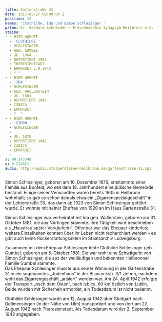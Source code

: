 ```yaml
---
title: Gartenstraße 31
date: 2017-06-27 09:00:00 Z
position: 12
names: 'Clothilde, Ida und Simon Schlesinger '
paten: Dr. Gerhard Schneider / Freundeskreis Synagoge Heilbronn e.V.
steine:
- - HIER WOHNTE
  - 'CLOTHILDE '
  - SCHLESINGER
  - GEB. GUMBEL
  - JG. 1864
  - DEPORTIERT 1942
  - THERESIENSTADT
  - ERMORDET 2.9.1942
  - " "
- - HIER WOHNTE
  - 'IDA '
  - SCHLESINGER
  - GEB. WALLERSTEIN
  - JG. 1881
  - DEPORTIERT 1942
  - IZBICA
  - ERMORDET
  - "  "
- - HIER WOHNTE
  - 'SIMON '
  - SCHLESINGER
  - 
  - JG. 1876
  - DEPORTIERT 1942
  - IZBICA
  - ERMORDET
  - 
x: 49.143348
y: 9.224821
audio: http://audio.stolpersteine-heilbronn.de/gartenstrasse-31.mp3
---
```


Simon Schlesinger, geboren am 10. Dezember 1876, entstammte einer Familie aus Bonfeld, wo seit dem 18. Jahrhundert eine jüdische Gemeinde bestand. Einige seiner Verwandten waren bereits 1905 in Heilbronn wohnhaft; so gab es schon damals etwa ein „Zigarrenspezialgeschäft“ in der Lohtorstraße 30, das dann ab 1923 von Simon Schlesinger geführt wurde. Er wohnte mit seiner Ehefrau von 1920 an im Haus Gartenstraße 31.

Simon Schlesinger war verheiratet mit Ida geb. Wallerstein, geboren am 31. Oktober 1881, die aus Nürtingen stammte. Ihre Tätigkeit wird beschrieben als „Hausfrau später Verkäuferin“. Offenbar war das Ehepaar kinderlos; weitere Einzelheiten konnten über ihr Leben nicht recherchiert werden – es gibt auch keine Rückerstattungsakten im Staatsarchiv Ludwigsburg.

Zusammen mit dem Ehepaar Schlesinger lebte Clothilde Schlesinger geb. Gumbel, geboren am 5. Oktober 1881. Sie war wohl eine Schwägerin von Simon Schlesinger, die aus der weitläufigen und bekannten Heilbronner Familie Gumbel stammte. \
Das Ehepaar Schlesinger musste aus seiner Wohnung in der Gartenstraße 31 in ein sogenanntes „Judenhaus“ in der Bismarckstr. 3/1 ziehen, nachdem wohl das Zigarrengeschäft „arisiert“ worden war. Am 24. April 1942 erfolgte der Transport „nach dem Osten“, nach Izbica, 60 km östlich von Lublin. Beide wurden mit Sicherheit ermordet, ein Todesdatum ist nicht bekannt. 

Clothilde Schlesinger wurde am 12. August 1942 über Stuttgart nach Dellmensingen (in der Nähe von Ulm) transportiert und von dort am 22. August 1942 nach Theresienstadt. Als Todesdatum wird der 2. September 1942 angegeben.
